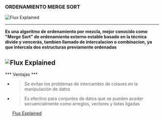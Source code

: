 
### ORDENAMIENTO MERGE SORT ###

![Flux Explained](https://idea-instructions.com/merge-sort.png)

---
__Es una algoritmo de ordenamiento por mezcla, mejor conocido como "Merge Sort"
  de ordenamiento externo estable basado en la técnica divide y vencerás, tambien llamado 
  de intercalacion o combinacion, ya que intercala dos estructuras previamente ordenadas__
 
 
![Flux Explained](https://upload.wikimedia.org/wikipedia/commons/thumb/c/cc/Merge-sort-example-300px.gif/220px-Merge-sort-example-300px.gif)
---
*** Ventajas ***

 * >Se evitan los problemas de intercambio de colaves en la manipulación de datos
 * >Es efectivo para conjuntos de datos que se pueden aceder secuencialmente como arreglos, vectores y listas 
   ligadas 
   
   [Flux Explained](blob:https://web.whatsapp.com/4238b44a-d230-4f09-96dd-67b808e18fa6)
